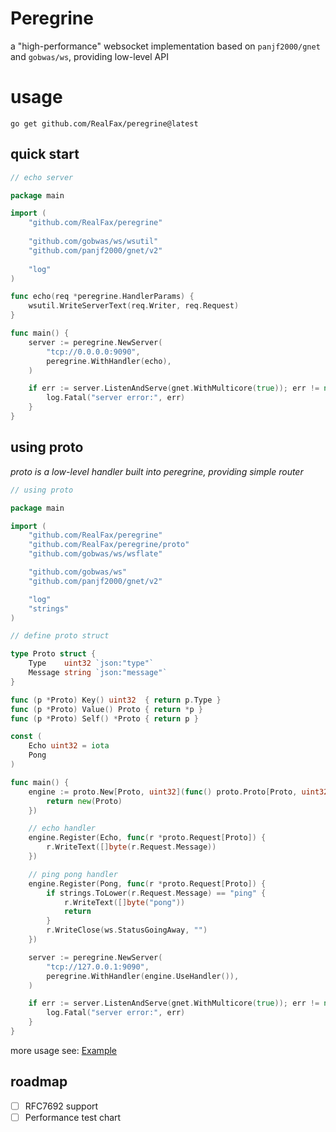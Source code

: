 # Peregrine
a "high-performance" websocket implementation based on `panjf2000/gnet` and `gobwas/ws`, providing low-level API

# usage
```
go get github.com/RealFax/peregrine@latest
```

## quick start

```go
// echo server

package main

import (
	"github.com/RealFax/peregrine"
	
	"github.com/gobwas/ws/wsutil"
	"github.com/panjf2000/gnet/v2"
	
	"log"
)

func echo(req *peregrine.HandlerParams) {
	wsutil.WriteServerText(req.Writer, req.Request)
}

func main() {
	server := peregrine.NewServer(
		"tcp://0.0.0.0:9090",
		peregrine.WithHandler(echo),
	)

	if err := server.ListenAndServe(gnet.WithMulticore(true)); err != nil {
		log.Fatal("server error:", err)
	}
}
```

## using proto
_proto is a low-level handler built into peregrine, providing simple router_

```go
// using proto 

package main

import (
	"github.com/RealFax/peregrine"
	"github.com/RealFax/peregrine/proto"
	"github.com/gobwas/ws/wsflate"

	"github.com/gobwas/ws"
	"github.com/panjf2000/gnet/v2"

	"log"
	"strings"
)

// define proto struct

type Proto struct {
	Type    uint32 `json:"type"`
	Message string `json:"message"`
}

func (p *Proto) Key() uint32  { return p.Type }
func (p *Proto) Value() Proto { return *p }
func (p *Proto) Self() *Proto { return p }

const (
	Echo uint32 = iota
	Pong
)

func main() {
	engine := proto.New[Proto, uint32](func() proto.Proto[Proto, uint32] {
		return new(Proto)
	})

	// echo handler
	engine.Register(Echo, func(r *proto.Request[Proto]) {
		r.WriteText([]byte(r.Request.Message))
	})

	// ping pong handler
	engine.Register(Pong, func(r *proto.Request[Proto]) {
		if strings.ToLower(r.Request.Message) == "ping" {
			r.WriteText([]byte("pong"))
			return
		}
		r.WriteClose(ws.StatusGoingAway, "")
	})

	server := peregrine.NewServer(
		"tcp://127.0.0.1:9090",
		peregrine.WithHandler(engine.UseHandler()),
	)

	if err := server.ListenAndServe(gnet.WithMulticore(true)); err != nil {
		log.Fatal("server error:", err)
	}
}
```

more usage see: [Example](https://github.com/RealFax/peregrine/tree/master/example)

## roadmap

- [ ] RFC7692 support
- [ ] Performance test chart